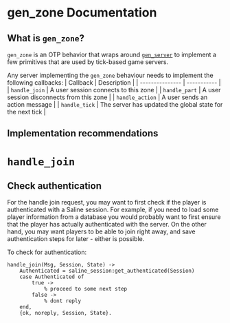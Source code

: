 gen_zone Documentation
========================

What is `gen_zone`? 
-------------------

`gen_zone` is an OTP behavior that wraps around
[`gen_server`](https://www.erlang.org/doc/man/gen_server.html) to implement
a few primitives that are used by tick-based game servers. 

Any server implementing the `gen_zone` behaviour needs to implement the
following callbacks:
|    Callback     | Description | 
| --------------- | ----------- |
| `handle_join`   | A user session connects to this zone | 
| `handle_part`   | A user session disconnects from this zone |
| `handle_action` | A user sends an action message |
| `handle_tick`   | The server has updated the global state for the next tick |

Implementation recommendations
------------------------------

# `handle_join`
## Check authentication
For the handle join request, you may want to first check if the player is
authenticated with a Saline session. For example, if you need to load some
player information from a database you would probably want to first ensure that
the player has actually authenticated with the server. On the other hand, you
may want players to be able to join right away, and save authentication steps
for later - either is possible.

To check for authentication:
```
handle_join(Msg, Session, State) ->
    Authenticated = saline_session:get_authenticated(Session)
    case Authenticated of
        true ->
            % proceed to some next step
        false ->
            % dont reply
    end,
    {ok, noreply, Session, State}.
```
